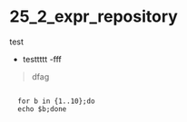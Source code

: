 # 25_2_expr_repository

test
- testtttt
-fff
> dfag

<pre>
<code>
  for b in {1..10};do
  echo $b;done
</code>
</pre>
